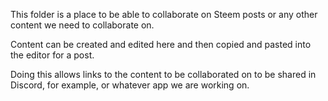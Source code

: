 This folder is a place to be able to collaborate on Steem posts or any other content we need to collaborate on. 

Content can be created and edited here and then copied and pasted into the editor for a post. 

Doing this allows links to the content to be collaborated on to be shared in Discord, for example, or whatever app we are working on. 
